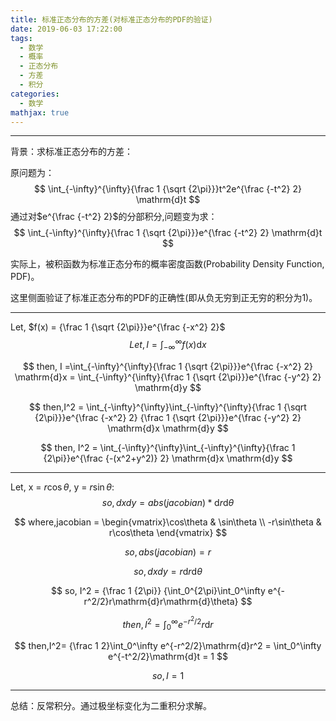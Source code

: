 ```yaml
---
title: 标准正态分布的方差(对标准正态分布的PDF的验证)
date: 2019-06-03 17:22:00
tags:
  - 数学
  - 概率
  - 正态分布
  - 方差
  - 积分
categories: 
  - 数学
mathjax: true
---
```


------

背景：求标准正态分布的方差：

原问题为：
$$
\int_{-\infty}^{\infty}{\frac 1 {\sqrt {2\pi}}}t^2e^{\frac {-t^2} 2} \mathrm{d}t
$$
通过对$e^{\frac {-t^2} 2}$的分部积分,问题变为求：
$$
\int_{-\infty}^{\infty}{\frac 1 {\sqrt {2\pi}}}e^{\frac {-t^2} 2} \mathrm{d}t
$$

实际上，被积函数为标准正态分布的概率密度函数(Probability Density Function, PDF)。

这里侧面验证了标准正态分布的PDF的正确性(即从负无穷到正无穷的积分为1)。

------

Let, $f(x) = {\frac 1 {\sqrt {2\pi}}}e^{\frac {-x^2} 2}$
$$
Let, I = {\int_{-\infty}^{\infty} f(x)\mathrm{d}x}
$$

$$
then, I =\int_{-\infty}^{\infty}{\frac 1 {\sqrt {2\pi}}}e^{\frac {-x^2} 2} \mathrm{d}x = \int_{-\infty}^{\infty}{\frac 1 {\sqrt {2\pi}}}e^{\frac {-y^2} 2} \mathrm{d}y
$$

$$
then,I^2 = \int_{-\infty}^{\infty}\int_{-\infty}^{\infty}{\frac 1 {\sqrt {2\pi}}}e^{\frac {-x^2} 2} {\frac 1 {\sqrt {2\pi}}}e^{\frac {-y^2} 2} \mathrm{d}x \mathrm{d}y
$$

$$
then, I^2 = \int_{-\infty}^{\infty}\int_{-\infty}^{\infty}{\frac 1  {2\pi}}e^{\frac {-(x^2+y^2)} 2} \mathrm{d}x \mathrm{d}y
$$

------

Let, x = $r\cos\theta$, y = $r\sin\theta$:
$$
so, dxdy = abs(jacobian)*\mathrm{d}r\mathrm{d}\theta
$$

$$
where,jacobian = \begin{vmatrix}\cos\theta & \sin\theta \\ -r\sin\theta & r\cos\theta \end{vmatrix}
$$

$$
so,abs(jacobian) = r
$$

$$
so,dxdy = r\mathrm{d}r\mathrm{d}\theta
$$

$$
so, I^2 = {\frac 1 {2\pi}} {\int_0^{2\pi}\int_0^\infty e^{-r^2/2}r\mathrm{d}r\mathrm{d}\theta}
$$

$$
then, I^2 =\int_0^\infty e^{-r^2/2}r\mathrm{d}r
$$

$$
then,I^2= {\frac 1 2}\int_0^\infty e^{-r^2/2}\mathrm{d}r^2 = \int_0^\infty e^{-t^2/2}\mathrm{d}t = 1
$$

$$
so, I = 1
$$

------

总结：反常积分。通过极坐标变化为二重积分求解。

